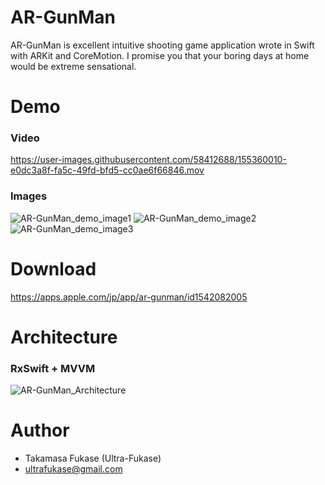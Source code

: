 # AR-GunMan

AR-GunMan is excellent intuitive shooting game application wrote in Swift with ARKit and CoreMotion.
I promise you that your boring days at home would be extreme sensational.

# Demo

### Video
https://user-images.githubusercontent.com/58412688/155360010-e0dc3a8f-fa5c-49fd-bfd5-cc0ae6f66846.mov

### Images
![AR-GunMan_demo_image1](https://user-images.githubusercontent.com/58412688/155363994-46f9a5df-e486-4c1d-ad46-dea487d13d77.png)
![AR-GunMan_demo_image2](https://user-images.githubusercontent.com/58412688/155363998-05b6b3b9-5335-450e-b3f5-99ffac815314.png)
![AR-GunMan_demo_image3](https://user-images.githubusercontent.com/58412688/155363980-0b0d7d66-387f-4bbc-9238-c419d262708a.png)

# Download

https://apps.apple.com/jp/app/ar-gunman/id1542082005

# Architecture

### RxSwift + MVVM

![AR-GunMan_Architecture](https://user-images.githubusercontent.com/58412688/155384096-484689ce-6b6c-48df-b8ea-f1e9cd9427ff.png)

# Author

* Takamasa Fukase (Ultra-Fukase)
* ultrafukase@gmail.com

